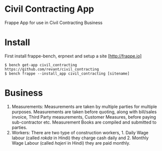 # Civil Contracting App
Frappe App for use in Civil Contracting Business

# Install

First install frappe-bench, erpnext and setup a site [http://frappe.io]

```
$ bench get-app civil_contracting https://github.com/revant/civil_contracting
$ bench frappe --install_app civil_contracting [sitename]
```

# Business
  1. Measurements: Measurements are taken by multiple parties for multiple purposes. Measurements are taken before quoting, along with bill/sales invoice, Third Party measurements, Customer Measures, before paying sub-contractor etc. Measurement Books are compiled and submitted to parties.
  2. Workers: There are two type of construction workers, 
    1. Daily Wage labour (called *rokda* in Hindi) they charge cash daily and 
    2. Monthly Wage Labour (called *hajeri* in Hindi) they are paid monthly.
